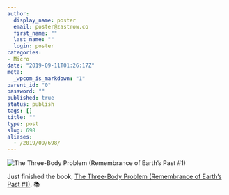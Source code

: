 ```yaml
---
author:
  display_name: poster
  email: poster@zastrow.co
  first_name: ""
  last_name: ""
  login: poster
categories:
- Micro
date: "2019-09-11T01:26:17Z"
meta:
  _wpcom_is_markdown: "1"
parent_id: "0"
password: ""
published: true
status: publish
tags: []
title: ""
type: post
slug: 698
aliases:
  - /2019/09/698/
---
```

<p><img src="https://i.gr-assets.com/images/S/compressed.photo.goodreads.com/books/1415428227l/20518872.jpg" alt="The Three-Body Problem (Remembrance of Earth’s Past #1)" /></p>

<p>Just finished the book, <a href="https://www.goodreads.com/review/show/2361245465?utm_medium=api&amp;utm_source=rss">The Three-Body Problem (Remembrance of Earth’s Past #1)</a>. 📚</p>
